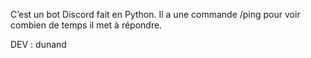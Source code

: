 C’est un bot Discord fait en Python. Il a une commande /ping pour voir combien de temps il met à répondre.

DEV : dunand 
